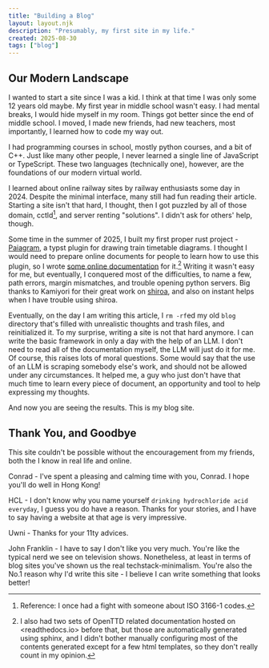 ```yaml
---
title: "Building a Blog"
layout: layout.njk
description: "Presumably, my first site in my life."
created: 2025-08-30
tags: ["blog"]
---
```


## Our Modern Landscape

I wanted to start a site since I was a kid. I think at that time I was only some 12 years old maybe.
My first year in middle school wasn't easy. I had mental breaks, I would hide myself in my room.
Things got better since the end of middle school. I moved, I made new friends, had new teachers,
most importantly, I learned how to code my way out.

I had programming courses in school, mostly python courses, and a bit of C++. Just like many other
people, I never learned a single line of JavaScript or TypeScript. These two languages (technically one),
however, are the foundations of our modern virtual world.

I learned about online railway sites by railway enthusiasts some day in 2024. Despite the minimal interface,
many still had fun reading their article. Starting a site isn't that hard, I thought, then I got puzzled by
all of those domain, cctld[^iso-3166], and server renting "solutions". I didn't ask for others' help, though.

Some time in the summer of 2025, I built my first proper rust project - [Paiagram](https://github.com/wensimehrp/paiagram), a typst plugin for drawing train timetable diagrams. I thought I would need to prepare online
documents for people to learn how to use this plugin, so I wrote
[some online documentation](https://wensimehrp.github.io/Paiagram/) for it.[^openttd] Writing it wasn't easy for me,
but eventually, I conquered most of the difficulties, to name a few, path errors, margin mismatches,
and trouble opening python servers. Big thanks to Kamiyori for their great work on
[shiroa](https://myriad-dreamin.github.io/shiroa/), and also on instant helps when I have trouble using shiroa.

Eventually, on the day I am writing this article, I `rm -rf`ed my old `blog` directory that's filled with
unrealistic thoughts and trash files, and reinitialized it. To my surprise, writing a site is not that hard anymore.
I can write the basic framework in only a day with the help of an LLM. I don't need to read all of the documentation
myself, the LLM will just do it for me. Of course, this raises lots of moral questions. Some would say that the use
of an LLM is scraping somebody else's work, and should not be allowed under any circumstances. It helped me, a guy who
just don't have that much time to learn every piece of document, an opportunity and tool to help expressing my
thoughts.

And now you are seeing the results. This is my blog site.

[^iso-3166]: Reference: I once had a fight with someone about ISO 3166-1 codes.

[^openttd]: I also had two sets of OpenTTD related documentation hosted on <readthedocs.io> before
that, but those are automatically generated using sphinx, and I didn't bother manually configuring most
of the contents generated except for a few html templates, so they don't really count in my opinion.

## Thank You, and Goodbye

This site couldn't be possible without the encouragement from my friends, both
the I know in real life and online.

Conrad - I've spent a pleasing and calming time with you, Conrad. I hope you'll do well in Hong Kong!

HCL - I don't know why you name yourself `drinking hydrochloride acid everyday`, I guess you do have
a reason. Thanks for your stories, and I have to say having a website at that age is very impressive.

Uwni - Thanks for your 11ty advices.

John Franklin - I have to say I don't like you very much. You're like the typical nerd we see on television
shows. Nonetheless, at least in terms of blog sites you've shown us the real techstack-minimalism. You're also
the No.1 reason why I'd write this site - I believe I can write something that looks better!
